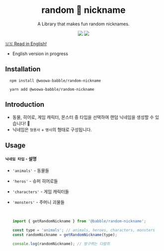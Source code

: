 <div align='center'>
<h1>random 🎲 nickname</h1>

A Library that makes fun random nicknames.

  <div display='flex'>
    <img src='https://img.shields.io/badge/license-MIT-green' />
    <img src='https://img.shields.io/badge/version-1.0.0-orange' />
  </div>
</div>

[🇺🇸 Read in English!]('./README.en.md')

- English version in progress
  <br />

## Installation

```
  npm install @woowa-babble/random-nickname

  yarn add @woowa-babble/random-nickname
```

## Introduction

- 동물, 히어로, 게임 캐릭터, 몬스터 중 타입을 선택하여 랜덤 닉네임을 생성할 수 있습니다! 🤩
- 닉네임은 `형용사` + `명사`의 형태로 구성됩니다.

## Usage

#### `닉네임 타입` - 설명

- `'animals'` - 동물들
- `'heros'` - 슈퍼 히어로들
- `'characters'` - 게임 캐릭터들
- `'monsters'` - 주머니 괴물들

  <br />

  ```javascript
  import { getRandomNickname } from '@babble/random-nickname';

  const type = 'animals'; // animals, heroes, characters, monsters
  const randomNickname = getRandomNickname(type);

  console.log(randomNickname); // 방구뀌는 다람쥐
  ```
